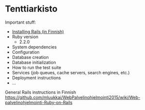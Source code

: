 # Tenttiarkisto

Important stuff:
- [Installing Rails (in Finnish)](https://github.com/mluukkai/WebPalvelinohjelmointi2015/wiki/railsin-asennus)
- Ruby version
   - 2.2.0
- System dependencies
- Configuration
- Database creation
- Database initialization
- How to run the test suite
- Services (job queues, cache servers, search engines, etc.)
- Deployment instructions
- ...

General Rails instructions in Finnish
https://github.com/mluukkai/WebPalvelinohjelmointi2015/wiki/Web-palvelinohjelmointi-Ruby-on-Rails

